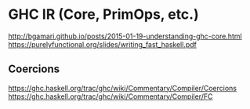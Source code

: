 # GHC IR (Core, PrimOps, etc.)

http://bgamari.github.io/posts/2015-01-19-understanding-ghc-core.html
https://purelyfunctional.org/slides/writing_fast_haskell.pdf

## Coercions

https://ghc.haskell.org/trac/ghc/wiki/Commentary/Compiler/Coercions
https://ghc.haskell.org/trac/ghc/wiki/Commentary/Compiler/FC
